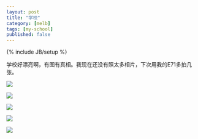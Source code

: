 ```yaml
---
layout: post
title: "学校"
category: [melb]
tags: [my-school]
published: false
---
```

{% include JB/setup %}

学校好漂亮啊，有图有真相。我现在还没有照太多相片，下次用我的E71多拍几张。

![](https://lh5.googleusercontent.com/-zNjMwDMHf90/T3l0doDhp-I/AAAAAAAAANM/DOYXCMQxN0s/s800/19072010.jpg)

![](https://lh5.googleusercontent.com/-M0A5Wfyk3dk/T3l0d-7wncI/AAAAAAAAANQ/Ne02wNM2_nY/s800/20072010002.jpg)


![](https://lh6.googleusercontent.com/-rEtMEmFnSWo/T3l0dja-zyI/AAAAAAAAANU/YURXzc74Z1k/s800/21072010004.jpg)

![](https://lh5.googleusercontent.com/-lrFFeCdo120/T3l0grhNizI/AAAAAAAAANk/6knMtEe_ftA/s800/21072010005.jpg)

![](https://lh4.googleusercontent.com/-H_ykzp3ajE8/T3l0h6oLSXI/AAAAAAAAANw/5B9kU4DFD3w/s800/21072010006.jpg)